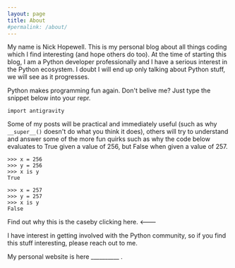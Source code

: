 ```yaml
---
layout: page
title: About
#permalink: /about/
---
```


My name is Nick Hopewell. This is my personal blog about all things coding which I find interesting (and hope others do too). 
At the time of starting this blog, I am a Python developer professionally and I have a serious interest in the Python ecosystem. 
I doubt I will end up only talking about Python stuff, we will see as it progresses.

Python makes programming fun again. Don't belive me? Just type the snippet below into your repr. 

```python3
import antigravity
```

Some of my posts will be practical and immediately useful (such as why ```__super__()``` doesn't do what you think it does), others will try to understand and answer some of the more fun quirks such as why the code below evaluates to True given a value of 256, but False when given a value of 257.

```python3
>>> x = 256
>>> y = 256
>>> x is y
True

>>> x = 257
>>> y = 257
>>> x is y
False
```

Find out why this is the caseby clicking  here.  <---

I have interest in getting involved with the Python community, so if you find this stuff interesting, please reach out to me. 

My personal website is here __________ .